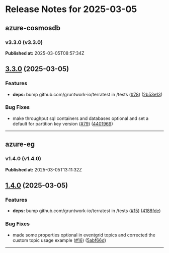 # Release Notes for 2025-03-05

## azure-cosmosdb
### v3.3.0 (v3.3.0)
**Published at:** 2025-03-05T08:57:34Z

## [3.3.0](https://github.com/CloudNationHQ/terraform-azure-cosmosdb/compare/v3.2.0...v3.3.0) (2025-03-05)


### Features

* **deps:** bump github.com/gruntwork-io/terratest in /tests ([#78](https://github.com/CloudNationHQ/terraform-azure-cosmosdb/issues/78)) ([2b53e13](https://github.com/CloudNationHQ/terraform-azure-cosmosdb/commit/2b53e130c606c4ba47db1abb007bb1abf313f137))


### Bug Fixes

* make throughput sql containers and databases optional and set a default for partition key version ([#79](https://github.com/CloudNationHQ/terraform-azure-cosmosdb/issues/79)) ([4401969](https://github.com/CloudNationHQ/terraform-azure-cosmosdb/commit/44019693d2dd31bf3c34e047b27dcd4d7994166f))

---

## azure-eg
### v1.4.0 (v1.4.0)
**Published at:** 2025-03-05T13:11:32Z

## [1.4.0](https://github.com/CloudNationHQ/terraform-azure-eg/compare/v1.3.0...v1.4.0) (2025-03-05)


### Features

* **deps:** bump github.com/gruntwork-io/terratest in /tests ([#15](https://github.com/CloudNationHQ/terraform-azure-eg/issues/15)) ([4188fde](https://github.com/CloudNationHQ/terraform-azure-eg/commit/4188fdeffee3ef65478a9012da32373b2fcaa617))


### Bug Fixes

* made some properties optional in eventgrid topics and corrected the custom topic usage example ([#16](https://github.com/CloudNationHQ/terraform-azure-eg/issues/16)) ([5abf66d](https://github.com/CloudNationHQ/terraform-azure-eg/commit/5abf66d41d4d89eea8f51ed3c9657733a762f6b4))

---


